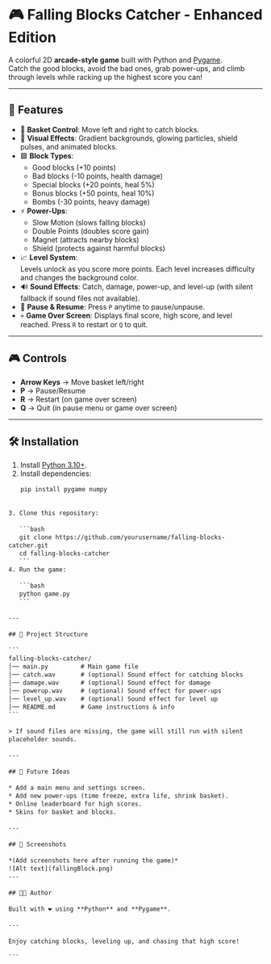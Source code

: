 # 🎮 Falling Blocks Catcher - Enhanced Edition

A colorful 2D **arcade-style game** built with Python and [Pygame](https://www.pygame.org/).  
Catch the good blocks, avoid the bad ones, grab power-ups, and climb through levels while racking up the highest score you can!

---

## 🚀 Features
- 🧺 **Basket Control**: Move left and right to catch blocks.  
- 🎨 **Visual Effects**: Gradient backgrounds, glowing particles, shield pulses, and animated blocks.  
- 🟩 **Block Types**:  
  - Good blocks (+10 points)  
  - Bad blocks (-10 points, health damage)  
  - Special blocks (+20 points, heal 5%)  
  - Bonus blocks (+50 points, heal 10%)  
  - Bombs (-30 points, heavy damage)  
- ⚡ **Power-Ups**:  
  - Slow Motion (slows falling blocks)  
  - Double Points (doubles score gain)  
  - Magnet (attracts nearby blocks)  
  - Shield (protects against harmful blocks)  
- 📈 **Level System**:  
  Levels unlock as you score more points. Each level increases difficulty and changes the background color.  
- 🔊 **Sound Effects**: Catch, damage, power-up, and level-up (with silent fallback if sound files not available).  
- 🛑 **Pause & Resume**: Press `P` anytime to pause/unpause.  
- 💀 **Game Over Screen**: Displays final score, high score, and level reached. Press `R` to restart or `Q` to quit.  

---

## 🎮 Controls
- **Arrow Keys** → Move basket left/right  
- **P** → Pause/Resume  
- **R** → Restart (on game over screen)  
- **Q** → Quit (in pause menu or game over screen)  

---

## 🛠️ Installation
1. Install [Python 3.10+](https://www.python.org/downloads/).  
2. Install dependencies:  
   ```bash
   pip install pygame numpy
````

3. Clone this repository:

   ```bash
   git clone https://github.com/yourusername/falling-blocks-catcher.git
   cd falling-blocks-catcher
   ```
4. Run the game:

   ```bash
   python game.py
   ```

---

## 📂 Project Structure

```
falling-blocks-catcher/
│── main.py         # Main game file
│── catch.wav       # (optional) Sound effect for catching blocks
│── damage.wav      # (optional) Sound effect for damage
│── powerup.wav     # (optional) Sound effect for power-ups
│── level_up.wav    # (optional) Sound effect for level up
│── README.md       # Game instructions & info
```

> If sound files are missing, the game will still run with silent placeholder sounds.

---

## 🌟 Future Ideas

* Add a main menu and settings screen.
* Add new power-ups (time freeze, extra life, shrink basket).
* Online leaderboard for high scores.
* Skins for basket and blocks.

---

## 📸 Screenshots

*(Add screenshots here after running the game)*
![Alt text](fallingBlock.png)
---

## 🧑‍💻 Author

Built with ❤️ using **Python** and **Pygame**.

---

Enjoy catching blocks, leveling up, and chasing that high score!

```
